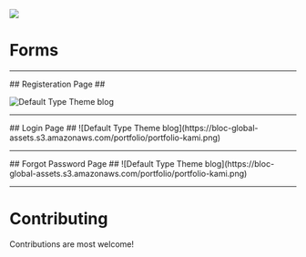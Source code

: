 ![](https://raw.githubusercontent.com/matiassingers/awesome-readme/master/icon.png)
# Forms #
<hr>
## Registeration Page ##

![Default Type Theme blog](https://bloc-global-assets.s3.amazonaws.com/portfolio/portfolio-kami.png)

<hr>
## Login Page ##
![Default Type Theme blog](https://bloc-global-assets.s3.amazonaws.com/portfolio/portfolio-kami.png)
<hr>
## Forgot Password Page ##
![Default Type Theme blog](https://bloc-global-assets.s3.amazonaws.com/portfolio/portfolio-kami.png)
<hr>

# Contributing #
Contributions are most welcome!
